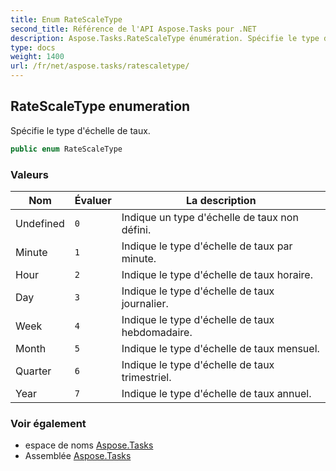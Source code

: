 ```yaml
---
title: Enum RateScaleType
second_title: Référence de l'API Aspose.Tasks pour .NET
description: Aspose.Tasks.RateScaleType énumération. Spécifie le type déchelle de taux.
type: docs
weight: 1400
url: /fr/net/aspose.tasks/ratescaletype/
---
```

## RateScaleType enumeration

Spécifie le type d'échelle de taux.

```csharp
public enum RateScaleType
```

### Valeurs

| Nom | Évaluer | La description |
| --- | --- | --- |
| Undefined | `0` | Indique un type d'échelle de taux non défini. |
| Minute | `1` | Indique le type d'échelle de taux par minute. |
| Hour | `2` | Indique le type d'échelle de taux horaire. |
| Day | `3` | Indique le type d'échelle de taux journalier. |
| Week | `4` | Indique le type d'échelle de taux hebdomadaire. |
| Month | `5` | Indique le type d'échelle de taux mensuel. |
| Quarter | `6` | Indique le type d'échelle de taux trimestriel. |
| Year | `7` | Indique le type d'échelle de taux annuel. |

### Voir également

* espace de noms [Aspose.Tasks](../../aspose.tasks/)
* Assemblée [Aspose.Tasks](../../)


